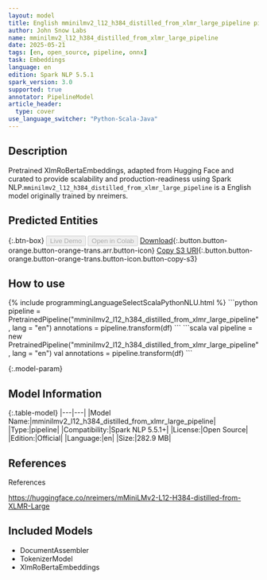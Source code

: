 ```yaml
---
layout: model
title: English mminilmv2_l12_h384_distilled_from_xlmr_large_pipeline pipeline XlmRoBertaEmbeddings from nreimers
author: John Snow Labs
name: mminilmv2_l12_h384_distilled_from_xlmr_large_pipeline
date: 2025-05-21
tags: [en, open_source, pipeline, onnx]
task: Embeddings
language: en
edition: Spark NLP 5.5.1
spark_version: 3.0
supported: true
annotator: PipelineModel
article_header:
  type: cover
use_language_switcher: "Python-Scala-Java"
---
```


## Description

Pretrained XlmRoBertaEmbeddings, adapted from Hugging Face and curated to provide scalability and production-readiness using Spark NLP.`mminilmv2_l12_h384_distilled_from_xlmr_large_pipeline` is a English model originally trained by nreimers.

## Predicted Entities



{:.btn-box}
<button class="button button-orange" disabled>Live Demo</button>
<button class="button button-orange" disabled>Open in Colab</button>
[Download](https://s3.amazonaws.com/auxdata.johnsnowlabs.com/public/models/mminilmv2_l12_h384_distilled_from_xlmr_large_pipeline_en_5.5.1_3.0_1747824561435.zip){:.button.button-orange.button-orange-trans.arr.button-icon}
[Copy S3 URI](s3://auxdata.johnsnowlabs.com/public/models/mminilmv2_l12_h384_distilled_from_xlmr_large_pipeline_en_5.5.1_3.0_1747824561435.zip){:.button.button-orange.button-orange-trans.button-icon.button-copy-s3}

## How to use



<div class="tabs-box" markdown="1">
{% include programmingLanguageSelectScalaPythonNLU.html %}
```python
pipeline = PretrainedPipeline("mminilmv2_l12_h384_distilled_from_xlmr_large_pipeline", lang = "en")
annotations =  pipeline.transform(df)
```
```scala
val pipeline = new PretrainedPipeline("mminilmv2_l12_h384_distilled_from_xlmr_large_pipeline", lang = "en")
val annotations = pipeline.transform(df)
```
</div>

{:.model-param}
## Model Information

{:.table-model}
|---|---|
|Model Name:|mminilmv2_l12_h384_distilled_from_xlmr_large_pipeline|
|Type:|pipeline|
|Compatibility:|Spark NLP 5.5.1+|
|License:|Open Source|
|Edition:|Official|
|Language:|en|
|Size:|282.9 MB|

## References

References

https://huggingface.co/nreimers/mMiniLMv2-L12-H384-distilled-from-XLMR-Large

## Included Models

- DocumentAssembler
- TokenizerModel
- XlmRoBertaEmbeddings